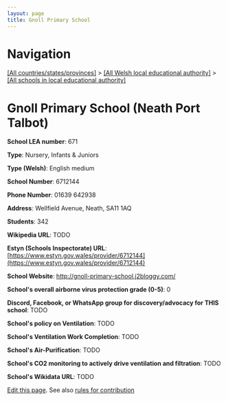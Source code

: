 ```yaml
---
layout: page
title: Gnoll Primary School
---
```

# Navigation

[[All countries/states/provinces]](../../..) > [[All Welsh local educational authority]](../..) > [[All schools in local educational authority]](..)

# Gnoll Primary School (Neath Port Talbot)

**School LEA number**: 671

**Type**: Nursery, Infants & Juniors

**Type (Welsh)**: English medium

**School Number**: 6712144

**Phone Number**: 01639 642938

**Address**: Wellfield Avenue, Neath, SA11 1AQ

**Students**: 342

**Wikipedia URL**: TODO

**Estyn (Schools Inspectorate) URL**: [https://www.estyn.gov.wales/provider/6712144](https://www.estyn.gov.wales/provider/6712144)

**School Website**: http://gnoll-primary-school.j2bloggy.com/

**School's overall airborne virus protection grade (0-5)**: 0

**Discord, Facebook, or WhatsApp group for discovery/advocacy for THIS school**: TODO

**School's policy on Ventilation**: TODO

**School's Ventilation Work Completion**: TODO

**School's Air-Purification**: TODO

**School's CO2 monitoring to actively drive ventilation and filtration**: TODO

**School's Wikidata URL**: TODO




[Edit this page](https://github.com/VentilationProject/Wales/edit/prif/./Neath_Port_Talbot/Gnoll_Primary_School.md). See also [rules for contribution](../../../contribution-rules/)